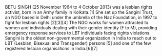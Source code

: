 BETU SINGH (25 November 1964 to 4 October 2013) was a lesbian rights activist, born in an Army family in Kolkata.[1] She set up the Sangini Trust, an NGO based in Delhi under the umbrella of the Naz Foundation, in 1997 to fight for lesbian rights.[2][3][4] The NGO works for women attracted to women and individuals dealing with their gender identity (F to M), providing emergency response services to LBT individuals facing rights violations. Sangini is the oldest non-governmental organization in India to reach out to LBT (Lesbian, Bisexual and Transgender) persons [5] and one of the few registered lesbian organisations in India.[6][7]
